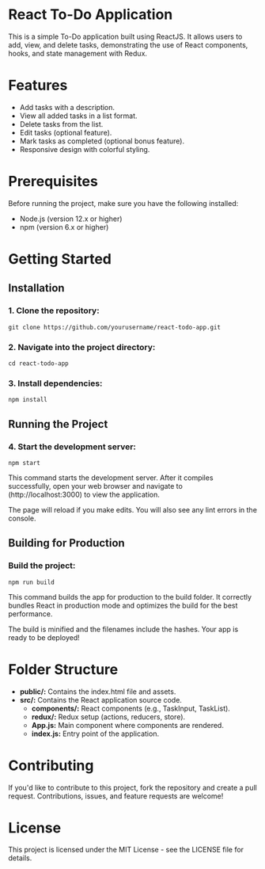 # React To-Do Application

This is a simple To-Do application built using ReactJS. It allows users to add, view, and delete tasks, demonstrating the use of React components, hooks, and state management with Redux.

# Features

- Add tasks with a description.
- View all added tasks in a list format.
- Delete tasks from the list.
- Edit tasks (optional feature).
- Mark tasks as completed (optional bonus feature).
- Responsive design with colorful styling.

# Prerequisites

Before running the project, make sure you have the following installed:

* Node.js (version 12.x or higher)
* npm (version 6.x or higher)

# Getting Started
## Installation

### 1. Clone the repository:

```
git clone https://github.com/yourusername/react-todo-app.git
```

### 2. Navigate into the project directory:

```
cd react-todo-app
```

### 3. Install dependencies:

```
npm install
```

## Running the Project

### 4. Start the development server:

```
npm start
```

This command starts the development server. After it compiles successfully, open your web browser and navigate to (http://localhost:3000) to view the application.

The page will reload if you make edits. You will also see any lint errors in the console.

## Building for Production

### Build the project:

```
npm run build
```  

This command builds the app for production to the build folder. It correctly bundles React in production mode and optimizes the build for the best performance.

The build is minified and the filenames include the hashes. Your app is ready to be deployed!

# Folder Structure

- **public/:** Contains the index.html file and assets.
- **src/:** Contains the React application source code.
  - **components/:** React components (e.g., TaskInput, TaskList).
  - **redux/:** Redux setup (actions, reducers, store).
  - **App.js:** Main component where components are rendered.
  - **index.js:** Entry point of the application.
 
  
# Contributing

If you'd like to contribute to this project, fork the repository and create a pull request. Contributions, issues, and feature requests are welcome!

# License

This project is licensed under the MIT License - see the LICENSE file for details.

